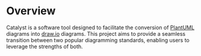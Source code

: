 # Overview

Catalyst is a software tool designed to facilitate the conversion of [PlantUML](https://plantuml.com/) diagrams into [draw.io](https://draw.io) diagrams. This project aims to provide a seamless transition between two popular diagramming standards, enabling users to leverage the strengths of both.
